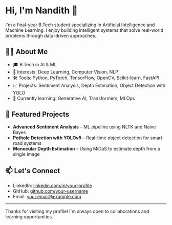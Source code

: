 # Hi, I'm Nandith 👋

I'm a final-year B.Tech student specializing in Artificial Intelligence and Machine Learning. I enjoy building intelligent systems that solve real-world problems through data-driven approaches.

## 👨‍💻 About Me

- 🎓 B.Tech in AI & ML  
- 🔬 Interests: Deep Learning, Computer Vision, NLP  
- 🛠️ Tools: Python, PyTorch, TensorFlow, OpenCV, Scikit-learn, FastAPI  
- 📈 Projects: Sentiment Analysis, Depth Estimation, Object Detection with YOLO  
- 🌱 Currently learning: Generative AI, Transformers, MLOps

## 📌 Featured Projects

- **Advanced Sentiment Analysis** – ML pipeline using NLTK and Naive Bayes  
- **Pothole Detection with YOLOv5** – Real-time object detection for smart road systems  
- **Monocular Depth Estimation** – Using MiDaS to estimate depth from a single image  

## 📫 Let's Connect

- LinkedIn: [linkedin.com/in/your-profile](https://linkedin.com/in/your-profile)  
- GitHub: [github.com/your-username](https://github.com/your-username)  
- Email: your.email@example.com

---

Thanks for visiting my profile! I'm always open to collaborations and learning opportunities.
